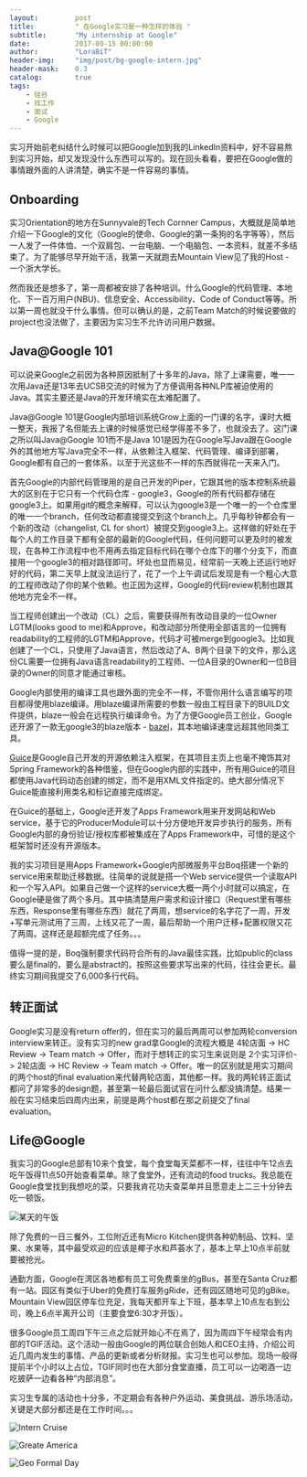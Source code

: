 ```yaml
---
layout:     	post
title:      	" 在Google实习是一种怎样的体验 "
subtitle:   	"My internship at Google"
date:       	2017-09-15 00:00:00
author:     	"LoraBiT"
header-img: 	"img/post/bg-google-intern.jpg"
header-mask: 	0.3
catalog: 		true
tags:
    - 硅谷
    - 找工作
    - 面试
    - Google
---
```


实习开始前老纠结什么时候可以把Google加到我的LinkedIn资料中，好不容易熬到实习开始，却又发现没什么东西可以写的。现在回头看看，要把在Google做的事情跟外面的人讲清楚，确实不是一件容易的事情。

## Onboarding 

实习Orientation的地方在Sunnyvale的Tech Cornner Campus，大概就是简单地介绍一下Google的文化（Google的使命、Google的第一条狗的名字等等），然后一人发了一件体恤、一个双肩包、一台电脑、一个电脑包、一本资料，就差不多结束了。为了能够尽早开始干活，我第一天就跑去Mountain View见了我的Host - 一个浙大学长。

然而我还是想多了，第一周都被安排了各种培训。什么Google的代码管理、本地化、下一百万用户(NBU)、信息安全、Accessibility、Code of Conduct等等。所以第一周也就没干什么事情。但可以确认的是，之前Team Match的时候说要做的project也没法做了，主要因为实习生不允许访问用户数据。

## Java@Google 101

可以说来Google之前因为各种原因抵制了十多年的Java，除了上课需要，唯一一次用Java还是13年去UCSB交流的时候为了方便调用各种NLP库被迫使用的Java。其实主要还是Java的开发环境实在太难配置了。

Java@Google 101是Google内部培训系统Grow上面的一门课的名字，课时大概一整天，我报了名但能去上课的时候感觉已经学得差不多了，也就没去了。这门课之所以叫Java@Google 101而不是Java 101是因为在Google写Java跟在Google外的其他地方写Java完全不一样，从依赖注入框架、代码管理、编译到部署，Google都有自己的一套体系，以至于光这些不一样的东西就得花一天来入门。

首先Google的内部代码管理用的是自己开发的Piper，它跟其他的版本控制系统最大的区别在于它只有一个代码仓库 - google3，Google的所有代码都存储在google3上。如果用git的概念来解释，可以认为google3是一个唯一的一个仓库里的唯一一个branch，任何改动都直接提交到这个branch上。几乎每秒钟都会有一个新的改动（changelist, CL for short）被提交到google3上。这样做的好处在于每个人的工作目录下都有全部的最新的Google代码，任何问题可以更及时的被发现，在各种工作流程中也不用再去指定目标代码在哪个仓库下的哪个分支下，而直接用一个google3的相对路径即可。坏处也显而易见，经常前一天晚上还运行地好好的代码，第二天早上就没法运行了，花了一个上午调试后发现是有一个粗心大意的工程师改动了你的某个依赖。也正因为这样，Google的代码review机制也跟其他地方完全不一样。

当工程师创建出一个改动（CL）之后，需要获得所有改动目录的一位Owner LGTM(looks good to me)和Approve，和改动部分所使用全部语言的一位拥有readability的工程师的LGTM和Approve，代码才可被merge到google3。比如我创建了一个CL，只使用了Java语言，然后改动了A、B两个目录下的文件，那么这份CL需要一位拥有Java语言readability的工程师、一位A目录的Owner和一位B目录的Owner的同意才能通过审核。

Google内部使用的编译工具也跟外面的完全不一样，不管你用什么语言编写的项目都得使用blaze编译。用blaze编译所需要的参数一般由工程目录下的BUILD文件提供，blaze一般会在远程执行编译命令。为了方便Google员工创业，Google还开源了一款无google3的blaze版本 - [bazel](https://bazel.build/)，其本地编译速度远超其他同类工具。

[Guice](https://github.com/google/guice)是Google自己开发的开源依赖注入框架，在其项目主页上也毫不掩饰其对Spring Framework的各种借鉴，但在Google内部的实践中，所有用Guice的项目都使用Java代码动态创建的绑定，而不是用XML文件指定的。绝大部分情况下Guice能直接利用类名和标记直接完成绑定。

在Guice的基础上，Google还开发了Apps Framework用来开发网站和Web service，基于它的ProducerModule可以十分方便地开发异步执行的服务，所有Google内部的身份验证/授权库都被集成在了Apps Framework中，可惜的是这个框架暂时还没有开源版本。

我的实习项目是用Apps Framework+Google内部微服务平台Boq搭建一个新的service用来帮助迁移数据。往简单的说就是搭一个Web service提供一个读取API和一个写入API。如果自己做一个这样的service大概一两个小时就可以搞定，在Google硬是做了两个多月。其中搞清楚用户需求和设计接口（Request里有哪些东西，Response里有哪些东西）就花了两周，想service的名字花了一周，开发+写单元测试用了三周，上线又花了一周，最后帮助一个用户迁移+配置权限又花了两周。这样还是超额完成了任务。。。

值得一提的是，Boq强制要求代码符合所有的Java最佳实践，比如public的class要么是final的，要么是abstract的。按照这些要求写出来的代码，往往会更长。最终实习期间我提交了6,000多行代码。

## 转正面试

Google实习是没有return offer的，但在实习的最后两周可以参加两轮conversion interview来转正。没有实习的new grad拿Google的流程大概是 4轮店面 -> HC Review -> Team match -> Offer，而对于想转正的实习生来说则是 2个实习评价-> 2轮店面 -> HC Review -> Team match -> Offer。唯一的区别就是用实习期间的两个host的final evaluation来代替两轮店面，其他都一样。我的两轮转正面试都问了非常多的design题，甚至第一轮最后面试官在问什么都没搞清楚。结果一般在实习结束后四周内出来，前提是两个host都在那之前提交了final evaluation。

## Life@Google
我实习的Google总部有10来个食堂，每个食堂每天菜都不一样，往往中午12点去吃午饭得11点50开始查看菜单。除了食堂外，还有流动的food trucks。我总能在Google食堂找到我想吃的菜，只要我肯花功夫查菜单并且愿意走上二三十分钟去吃一顿饭。


![某天的午饭](/img/post/google-intern-2017/food.jpg)

除了免费的一日三餐外，工位附近还有Micro Kitchen提供各种奶制品、饮料、坚果、水果等，其中最受欢迎的应该是椰子水和芦荟水了，基本上早上10点半前就要被抢光。

通勤方面，Google在湾区各地都有员工可免费乘坐的gBus，甚至在Santa Cruz都有一站。园区有类似于Uber的免费打车服务gRide，还有园区随地可见的gBike。Mountain View园区停车位充足，我每天都开车上下班，基本早上10点左右到公司，晚上6点半离开公司（主要食堂6:30才开饭）。

很多Google员工周四下午三点之后就开始心不在焉了，因为周四下午经常会有内部的TGIF活动。这个活动一般由Google的两位联合创始人和CEO主持，介绍公司近几周内发生的事情、产品的更新或者分析财报。实习生也可以参加。现场一般得提前半个小时以上占位，TGIF同时也在大部分食堂直播，员工可以一边喝酒一边吃披萨一边看各种“内部消息”。

实习生专属的活动也十分多，不定期会有各种户外运动、美食挑战、游乐场活动，关键是大部分都还是在工作时间。。。

![Intern Cruise](/img/post/google-intern-2017/cruise.jpg)

![Greate America](/img/post/google-intern-2017/great_america.jpg)

![Geo Formal Day](/img/post/google-intern-2017/formal_day.JPG)
